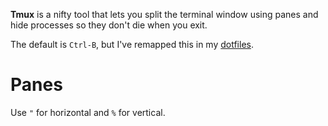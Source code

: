 **Tmux** is a nifty tool that lets you split the terminal window using panes and hide processes so they don't die when you exit.

The default is `Ctrl-B`, but I've remapped this in my [dotfiles](https://github.com/ashwinreddy/dotfiles/blob/master/.tmux.conf#L1).

# Panes

Use `"` for horizontal and `%` for vertical.